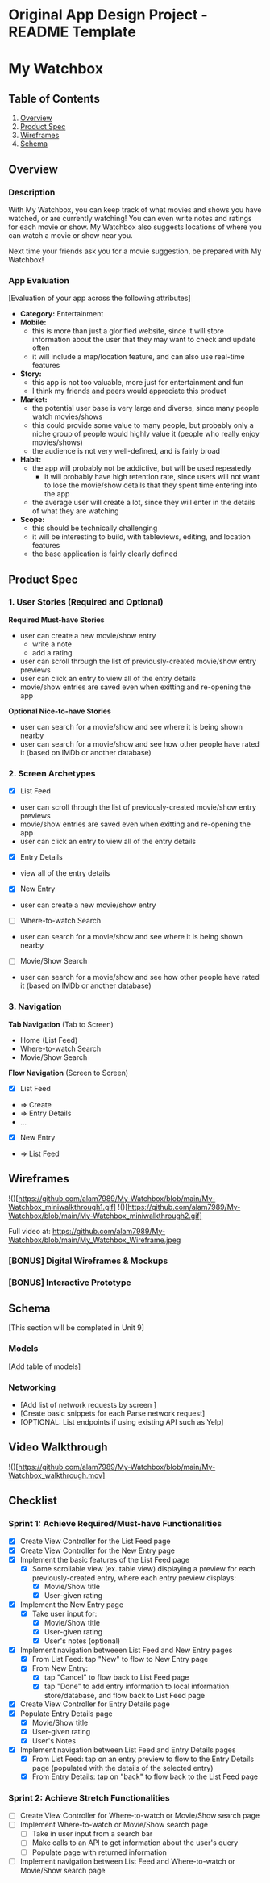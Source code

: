 Original App Design Project - README Template
===

# My Watchbox

## Table of Contents

1. [Overview](#Overview)
2. [Product Spec](#Product-Spec)
3. [Wireframes](#Wireframes)
4. [Schema](#Schema)

## Overview

### Description

With My Watchbox, you can keep track of what movies and shows you have watched, or are currently watching! You can even write notes and ratings for each movie or show. My Watchbox also suggests locations of where you can watch a movie or show near you.

Next time your friends ask you for a movie suggestion, be prepared with My Watchbox!

### App Evaluation

[Evaluation of your app across the following attributes]
- **Category:** Entertainment
- **Mobile:**
    - this is more than just a glorified website, since it will store information about the user that they may want to check and update often
    - it will include a map/location feature, and can also use real-time features
- **Story:**
    - this app is not too valuable, more just for entertainment and fun
    - I think my friends and peers would appreciate this product
- **Market:**
    - the potential user base is very large and diverse, since many people watch movies/shows
    - this could provide some value to many people, but probably only a niche group of people would highly value it (people who really enjoy movies/shows)
    - the audience is not very well-defined, and is fairly broad
- **Habit:**
    - the app will probably not be addictive, but will be used repeatedly
        * it will probably have high retention rate, since users will not want to lose the movie/show details that they spent time entering into the app
    - the average user will create a lot, since they will enter in the details of what they are watching
- **Scope:**
    - this should be technically challenging
    - it will be interesting to build, with tableviews, editing, and location features
    - the base application is fairly clearly defined

## Product Spec

### 1. User Stories (Required and Optional)

**Required Must-have Stories**

* user can create a new movie/show entry
    * write a note
    * add a rating
* user can scroll through the list of previously-created movie/show entry previews
* user can click an entry to view all of the entry details
* movie/show entries are saved even when exitting and re-opening the app

**Optional Nice-to-have Stories**

* user can search for a movie/show and see where it is being shown nearby
* user can search for a movie/show and see how other people have rated it (based on IMDb or another database)

### 2. Screen Archetypes

- [X] List Feed 
* user can scroll through the list of previously-created movie/show entry previews
* movie/show entries are saved even when exitting and re-opening the app
* user can click an entry to view all of the entry details
- [X] Entry Details
* view all of the entry details
- [X] New Entry
* user can create a new movie/show entry
- [ ] Where-to-watch Search
* user can search for a movie/show and see where it is being shown nearby
- [ ] Movie/Show Search
* user can search for a movie/show and see how other people have rated it (based on IMDb or another database)

### 3. Navigation

**Tab Navigation** (Tab to Screen)

* Home (List Feed)
* Where-to-watch Search
* Movie/Show Search

**Flow Navigation** (Screen to Screen)

- [X] List Feed
* => Create
* => Entry Details
* ...
- [X] New Entry
* => List Feed

## Wireframes

!()[https://github.com/alam7989/My-Watchbox/blob/main/My-Watchbox_miniwalkthrough1.gif]
!()[https://github.com/alam7989/My-Watchbox/blob/main/My-Watchbox_miniwalkthrough2.gif]

Full video at: https://github.com/alam7989/My-Watchbox/blob/main/My_Watchbox_Wireframe.jpeg

### [BONUS] Digital Wireframes & Mockups

### [BONUS] Interactive Prototype

## Schema 

[This section will be completed in Unit 9]

### Models

[Add table of models]

### Networking

- [Add list of network requests by screen ]
- [Create basic snippets for each Parse network request]
- [OPTIONAL: List endpoints if using existing API such as Yelp]

## Video Walkthrough
!()[https://github.com/alam7989/My-Watchbox/blob/main/My-Watchbox_walkthrough.mov]

## Checklist
### Sprint 1: Achieve Required/Must-have Functionalities
- [X] Create View Controller for the List Feed page
- [X] Create View Controller for the New Entry page
- [X] Implement the basic features of the List Feed page
    - [X] Some scrollable view (ex. table view) displaying a preview for each previously-created entry, where each entry preview displays:
        - [X]  Movie/Show title
        - [X]  User-given rating
- [X] Implement the New Entry page
    - [X] Take user input for:
        - [X] Movie/Show title
        - [X] User-given rating
        - [X] User's notes (optional)
- [X] Implement navigation betweeen List Feed and New Entry pages
    - [X] From List Feed: tap "New" to flow to New Entry page
    - [X] From New Entry:
        - [X] tap "Cancel" to flow back to List Feed page
        - [X] tap "Done" to add entry information to local information store/database, and flow back to List Feed page
- [X] Create View Controller for Entry Details page
- [X] Populate Entry Details page
    - [X] Movie/Show title
    - [X] User-given rating
    - [X] User's Notes
- [X] Implement navigation between List Feed and Entry Details pages
    - [X] From List Feed: tap on an entry preview to flow to the Entry Details page (populated with the details of the selected entry)
    - [X] From Entry Details: tap on "back" to flow back to the List Feed page

### Sprint 2: Achieve Stretch Functionalities
- [ ] Create View Controller for Where-to-watch or Movie/Show search page
- [ ] Implement Where-to-watch or Movie/Show search page
    - [ ] Take in user input from a search bar
    - [ ] Make calls to an API to get information about the user's query
    - [ ] Populate page with returned information
- [ ] Implement navigation between List Feed and Where-to-watch or Movie/Show search page

